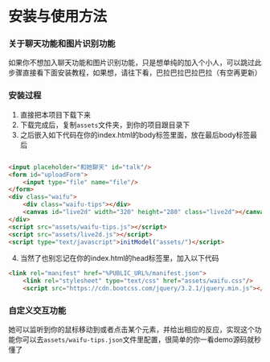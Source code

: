 
# 安装与使用方法

### 关于聊天功能和图片识别功能
如果你不想加入聊天功能和图片识别功能，只是想单纯的加入个小人，可以跳过此步骤直接看下面安装教程，如果想，请往下看，巴拉巴拉巴拉巴拉（有空再更新）


### 安装过程
1. 直接把本项目下载下来
2. 下载完成后，复制`assets`文件夹，到你的项目跟目录下
3. 之后嵌入如下代码在你的index.html的body标签里面，放在最后body标签最后
```html

<input placeholder="和她聊天" id="talk"/>
<form id="uploadForm">
    <input type="file" name="file"/>
</form>
<div class="waifu">
    <div class="waifu-tips"></div>
    <canvas id="live2d" width="320" height="280" class="live2d"></canvas>
</div>
<script src="assets/waifu-tips.js"></script>
<script src="assets/live2d.js"></script>
<script type="text/javascript">initModel("assets/")</script>
```
4. 当然了也别忘记在你的index.html的head标签里，加入以下代码

```html
<link rel="manifest" href="%PUBLIC_URL%/manifest.json">
    <link rel="stylesheet" type="text/css" href="assets/waifu.css"/>
    <script src="https://cdn.bootcss.com/jquery/3.2.1/jquery.min.js"></script>
```

### 自定义交互功能
她可以监听到你的鼠标移动到或者点击某个元素，并给出相应的反应，实现这个功能你可以去`assets/waifu-tips.json`文件里配置，很简单的你一看demo源码就秒懂了